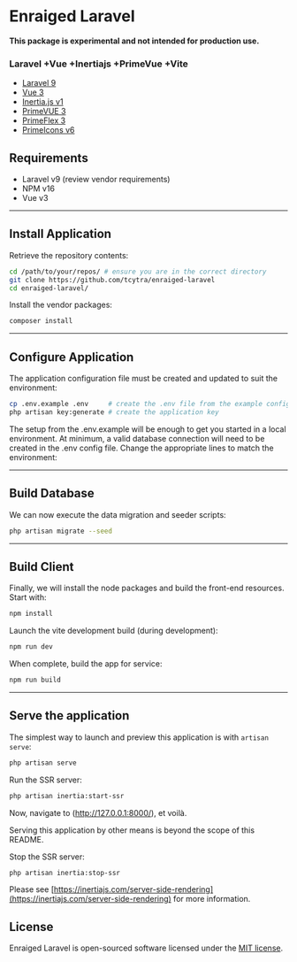 # Enraiged Laravel

**This package is experimental and not intended for production use.**

### Laravel +Vue +Inertiajs +PrimeVue +Vite

+ [Laravel 9](https://laravel.com/docs/9.x/releases)
+ [Vue 3](https://vuejs.org/guide/introduction.html)
+ [Inertia.js v1](https://inertiajs.com/)
+ [PrimeVUE 3](https://www.primefaces.org/primevue/#/setup)
+ [PrimeFlex 3](https://www.primefaces.org/primeflex/)
+ [PrimeIcons v6](https://www.primefaces.org/primevue/#/icons)

## Requirements

- Laravel v9 (review vendor requirements)
- NPM v16
- Vue v3

---

## Install Application

Retrieve the repository contents:

```sh
cd /path/to/your/repos/ # ensure you are in the correct directory
git clone https://github.com/tcytra/enraiged-laravel
cd enraiged-laravel/
```

Install the vendor packages:

```sh
composer install
```

---

## Configure Application

The application configuration file must be created and updated to suit the environment:

```sh
cp .env.example .env     # create the .env file from the example config
php artisan key:generate # create the application key
```

The setup from the .env.example will be enough to get you started in a local environment. At minimum, a valid database 
connection will need to be created in the .env config file. Change the appropriate lines to match the environment:

---

## Build Database

We can now execute the data migration and seeder scripts:

```sh
php artisan migrate --seed
```

---

## Build Client

Finally, we will install the node packages and build the front-end resources. Start with:

```sh
npm install
```

Launch the vite development build (during development):

```sh
npm run dev
```

When complete, build the app for service:

```sh
npm run build
```

---

## Serve the application

The simplest way to launch and preview this application is with `artisan serve`:

```sh
php artisan serve
```

Run the SSR server:

```sh
php artisan inertia:start-ssr
```

Now, navigate to (http://127.0.0.1:8000/), et voilà.

Serving this application by other means is beyond the scope of this README.


Stop the SSR server:

```sh
php artisan inertia:stop-ssr
```

Please see [https://inertiajs.com/server-side-rendering](https://inertiajs.com/server-side-rendering) for more 
information.

## License

Enraiged Laravel is open-sourced software licensed under the [MIT license](https://opensource.org/licenses/MIT).
